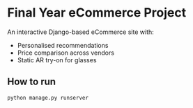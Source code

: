 # Final Year eCommerce Project

An interactive Django-based eCommerce site with:

- Personalised recommendations
- Price comparison across vendors
- Static AR try-on for glasses

## How to run

```bash
python manage.py runserver
